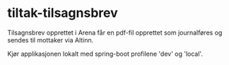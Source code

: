 # tiltak-tilsagnsbrev
Tilsagnsbrev opprettet i Arena får en pdf-fil opprettet som journalføres og sendes til mottaker via Altinn.

Kjør applikasjonen lokalt med spring-boot profilene 'dev' og 'local'.